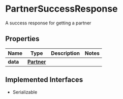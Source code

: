 

# PartnerSuccessResponse

A success response for getting a partner

## Properties

Name | Type | Description | Notes
------------ | ------------- | ------------- | -------------
**data** | [**Partner**](Partner.md) |  | 


## Implemented Interfaces

* Serializable


